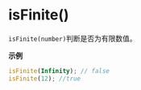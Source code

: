 # isFinite()

`isFinite(number)`判断是否为有限数值。

**示例**

```javascript
isFinite(Infinity); // false
isFinite(12); //true
```
